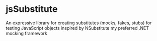 # jsSubstitute
An expressive library for creating substitutes (mocks, fakes, stubs) for testing JavaScript objects inspired by NSubstitute my preferred .NET mocking framework
